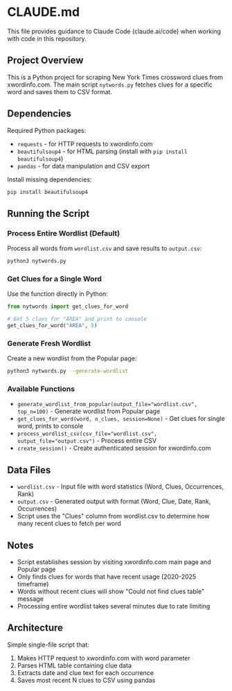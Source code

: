 # CLAUDE.md

This file provides guidance to Claude Code (claude.ai/code) when working with code in this repository.

## Project Overview

This is a Python project for scraping New York Times crossword clues from xwordinfo.com. The main script `nytwords.py` fetches clues for a specific word and saves them to CSV format.

## Dependencies

Required Python packages:
- `requests` - for HTTP requests to xwordinfo.com
- `beautifulsoup4` - for HTML parsing (install with `pip install beautifulsoup4`)
- `pandas` - for data manipulation and CSV export

Install missing dependencies:
```bash
pip install beautifulsoup4
```

## Running the Script

### Process Entire Wordlist (Default)
Process all words from `wordlist.csv` and save results to `output.csv`:

```bash
python3 nytwords.py
```

### Get Clues for a Single Word
Use the function directly in Python:

```python
from nytwords import get_clues_for_word

# Get 5 clues for "AREA" and print to console
get_clues_for_word("AREA", 5)
```

### Generate Fresh Wordlist
Create a new wordlist from the Popular page:

```bash
python3 nytwords.py --generate-wordlist
```

### Available Functions
- `generate_wordlist_from_popular(output_file="wordlist.csv", top_n=100)` - Generate wordlist from Popular page
- `get_clues_for_word(word, n_clues, session=None)` - Get clues for single word, prints to console
- `process_wordlist_csv(csv_file="wordlist.csv", output_file="output.csv")` - Process entire CSV
- `create_session()` - Create authenticated session for xwordinfo.com

## Data Files

- `wordlist.csv` - Input file with word statistics (Word, Clues, Occurrences, Rank)
- `output.csv` - Generated output with format (Word, Clue, Date, Rank, Occurrences)
- Script uses the "Clues" column from wordlist.csv to determine how many recent clues to fetch per word

## Notes

- Script establishes session by visiting xwordinfo.com main page and Popular page
- Only finds clues for words that have recent usage (2020-2025 timeframe)
- Words without recent clues will show "Could not find clues table" message
- Processing entire wordlist takes several minutes due to rate limiting

## Architecture

Simple single-file script that:
1. Makes HTTP request to xwordinfo.com with word parameter
2. Parses HTML table containing clue data
3. Extracts date and clue text for each occurrence
4. Saves most recent N clues to CSV using pandas